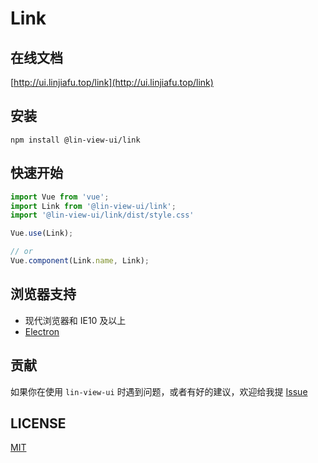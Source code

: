 # Link


## 在线文档

[http://ui.linjiafu.top/link](http://ui.linjiafu.top/link)


## 安装

```
npm install @lin-view-ui/link
```

## 快速开始

```javascript
import Vue from 'vue';
import Link from '@lin-view-ui/link';
import '@lin-view-ui/link/dist/style.css'

Vue.use(Link);

// or
Vue.component(Link.name, Link);
```

## 浏览器支持

- 现代浏览器和 IE10 及以上
- [Electron](http://electron.atom.io/)

## 贡献

如果你在使用 `lin-view-ui` 时遇到问题，或者有好的建议，欢迎给我提 [Issue](https://github.com/c10342/lin-view-ui/issues)

## LICENSE

[MIT](https://github.com/c10342/lin-view-ui/blob/master/LICENSE)
